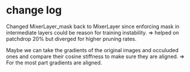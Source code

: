 # change log

Changed MixerLayer_mask back to MixerLayer since enforcing mask in intermediate layers could be reason for training instability. => helped on patchdrop 20% but diverged for higher pruning rates.

Maybe we can take the gradients of the original images and occuluded ones and compare their cosine stiffness to make sure they are aligned. => For the most part gradients are aligned. 